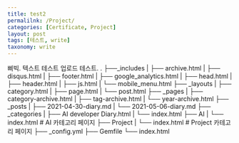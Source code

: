 ```yaml
---
title: test2
permalilnk: /Project/
categories: [Certificate, Project]
layout: post
tags: [테스트, write]
taxonomy: write
---
```


삐빅. 텍스트 테스트 업로드 테스트.
.
├──_includes
|   ├── archive.html
|   ├── disqus.html
|   ├── footer.html
|   ├── google_analytics.html
|   ├── head.html
|   ├── header.html
|   ├── js.html
|   └── mobile_menu.html
├── _layouts
|   ├── category.html
|   ├── page.html
|   └── post.html
├── _pages
|   ├── category-archive.html
|   ├── tag-archive.html
|   └── year-archive.html
├── _posts
|   ├── 2021-04-30-diary.md
|   └── 2021-05-06-diary.md
├── _categories
|   ├── AI developer Diary.html
|   └── index.html
├── AI
|   └── index.html      # AI 카테고리 페이지
├── Project
|   └── index.html      # Project 카테고리 페이지
├── _config.yml
├── Gemfile
└── index.html


